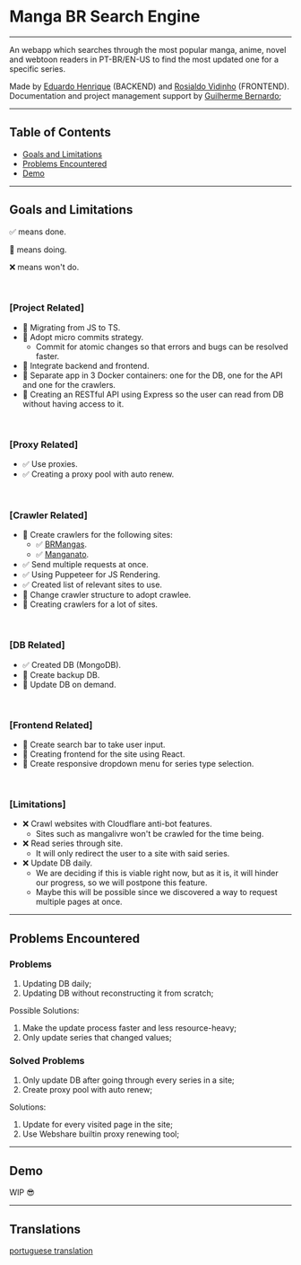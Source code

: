 # Manga BR Search Engine

---

An webapp which searches through the most popular manga, anime, novel and webtoon readers in PT-BR/EN-US to find the most updated one for a specific series.

Made by [Eduardo Henrique](https://github.com/ed-henrique) (BACKEND) and [Rosialdo Vidinho](https://github.com/Rosialdo) (FRONTEND).
Documentation and project management support by [Guilherme Bernardo](https://github.com/GuilhermeBn198);

---

## Table of Contents

- [Goals and Limitations](#goals-and-limitations)
- [Problems Encountered](#problems-encountered)
- [Demo](#demo)

---

## Goals and Limitations

✅ means done.

🚧 means doing.

❌ means won't do.

&nbsp;

### [Project Related]

- 🚧 Migrating from JS to TS.
- 🚧 Adopt micro commits strategy.
  - Commit for atomic changes so that errors and bugs can be resolved faster.
- 🚧 Integrate backend and frontend.
- 🚧 Separate app in 3 Docker containers: one for the DB, one for the API and one for the crawlers.
- 🚧 Creating an RESTful API using Express so the user can read from DB without having access to it.

&nbsp;

### [Proxy Related]

- ✅ Use proxies.
- ✅ Creating a proxy pool with auto renew.

&nbsp;

### [Crawler Related]

- 🚧 Create crawlers for the following sites:
  - ✅ [BRMangas](https://brmangas.net).
  - ✅ [Manganato](https://manganato.com/).
- ✅ Send multiple requests at once.
- ✅ Using Puppeteer for JS Rendering.
- ✅ Created list of relevant sites to use.
- 🚧 Change crawler structure to adopt crawlee.
- 🚧 Creating crawlers for a lot of sites.

&nbsp;

### [DB Related]

- ✅ Created DB (MongoDB).
- 🚧 Create backup DB.
- 🚧 Update DB on demand.

&nbsp;

### [Frontend Related]

- 🚧 Create search bar to take user input.
- 🚧 Creating frontend for the site using React.
- 🚧 Create responsive dropdown menu for series type selection.

&nbsp;

### [Limitations]

- ❌ Crawl websites with Cloudflare anti-bot features.
  - Sites such as mangalivre won't be crawled for the time being.
- ❌ Read series through site.
  - It will only redirect the user to a site with said series.
- ❌ Update DB daily.
  - We are deciding if this is viable right now, but as it is, it will hinder our progress, so we will postpone this feature.
  - Maybe this will be possible since we discovered a way to request multiple pages at once.

---

## Problems Encountered

### Problems

1. Updating DB daily;
2. Updating DB without reconstructing it from scratch;

Possible Solutions:

1. Make the update process faster and less resource-heavy;
2. Only update series that changed values;

### Solved Problems

1. Only update DB after going through every series in a site;
2. Create proxy pool with auto renew;

Solutions:

1. Update for every visited page in the site;
2. Use Webshare builtin proxy renewing tool;

---

## Demo

WIP 😎

---

## Translations
[portuguese translation](/translations/readme-br.md)